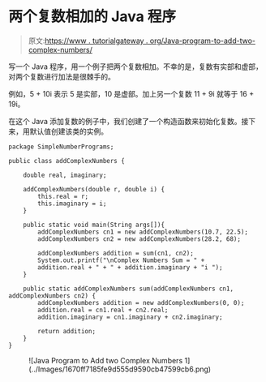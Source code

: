 # 两个复数相加的 Java 程序

> 原文:[https://www . tutorialgateway . org/Java-program-to-add-two-complex-numbers/](https://www.tutorialgateway.org/java-program-to-add-two-complex-numbers/)

写一个 Java 程序，用一个例子把两个复数相加。不幸的是，复数有实部和虚部，对两个复数进行加法是很棘手的。

例如，5 + 10i 表示 5 是实部，10 是虚部。加上另一个复数 11 + 9i 就等于 16 + 19i。

在这个 Java 添加复数的例子中，我们创建了一个构造函数来初始化复数。接下来，用默认值创建该类的实例。

```
package SimpleNumberPrograms;

public class addComplexNumbers {

	double real, imaginary;

	addComplexNumbers(double r, double i) {
		this.real = r;
		this.imaginary = i;
	}

	public static void main(String args[]){
		addComplexNumbers cn1 = new addComplexNumbers(10.7, 22.5);
		addComplexNumbers cn2 = new addComplexNumbers(28.2, 68);

		addComplexNumbers addition = sum(cn1, cn2);
		System.out.printf("\nComplex Numbers Sum = " + 
		addition.real + " + " + addition.imaginary + "i ");
	}

	public static addComplexNumbers sum(addComplexNumbers cn1, addComplexNumbers cn2) {
		addComplexNumbers addition = new addComplexNumbers(0, 0);
		addition.real = cn1.real + cn2.real;
		addition.imaginary = cn1.imaginary + cn2.imaginary;

		return addition;
	}
}
```

<figure class="wp-block-image size-large">![Java Program to Add two Complex Numbers 1](../Images/1670ff7185fe9d555d9590cb47599cb6.png)</figure>